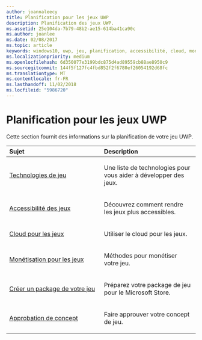 ```yaml
---
author: joannaleecy
title: Planification pour les jeux UWP
description: Planification des jeux UWP.
ms.assetid: 25e104da-7b79-48b2-ae15-614ba41ca90c
ms.author: joanlee
ms.date: 02/08/2017
ms.topic: article
keywords: windows10, uwp, jeu, planification, accessibilité, cloud, monétiser, package, technologie, concept, approbation
ms.localizationpriority: medium
ms.openlocfilehash: 6d350077e3199bdc875d4ad89559cb88ae8950c9
ms.sourcegitcommit: 144f5f127fc4fbd852f2f6780ef26054192d68fc
ms.translationtype: MT
ms.contentlocale: fr-FR
ms.lasthandoff: 11/02/2018
ms.locfileid: "5986720"
---
```

# <a name="planning-for-uwp-games"></a>Planification pour les jeux UWP

Cette section fournit des informations sur la planification de votre jeu UWP.

<table>
<colgroup>
<col width="50%" />
<col width="50%" />
</colgroup>
<thead>
<tr class="header">
<th align="left">Sujet</th>
<th align="left">Description</th>
</tr>
</thead>
<tbody>
<tr class="odd">
<td align="left"><p><a href="game-development-platform-guide.md">Technologies de jeu</a></p></td>
<td align="left"><p>Une liste de technologies pour vous aider à développer des jeux.</p></td>
</tr>
<tr class="even">
<td align="left"><p><a href="accessibility-for-games.md">Accessibilité des jeux</a></p></td>
<td align="left"><p>Découvrez comment rendre les jeux plus accessibles.</p></td>
</tr>
<tr class="odd">
<td align="left"><p><a href="cloud-for-games.md">Cloud pour les jeux</a></p></td>
<td align="left"><p>Utiliser le cloud pour les jeux.</p></td>
</tr>
<tr class="even">
<td align="left"><p><a href="monetization-for-games.md">Monétisation pour les jeux</a></p></td>
<td align="left"><p>Méthodes pour monétiser votre jeu.</p></td>
</tr>
<tr class="odd">
<td align="left"><p><a href="package-your-windows-store-directx-game.md">Créer un package de votre jeu</a></p></td>
<td align="left"><p>Préparez votre package de jeu pour le Microsoft Store.</p></td>
</tr>
<tr class="even">
<td align="left"><p><a href="concept-approval.md">Approbation de concept</a></p></td>
<td align="left"><p>Faire approuver votre concept de jeu.</p></td>
</tr>
</tbody>
</table>
 

 

 





